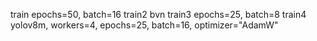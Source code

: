 train epochs=50, batch=16
train2 bvn
train3 epochs=25, batch=8
train4 yolov8m, workers=4, epochs=25, batch=16, optimizer="AdamW"